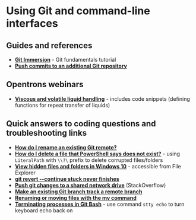 # Using Git and command-line interfaces

## Guides and references
- **[Git Immersion](https://gitimmersion.com/index.html)** - Git fundamentals tutorial
- **[Push commits to an additional Git repository](https://docs.aws.amazon.com/codecommit/latest/userguide/how-to-mirror-repo-pushes.html)**

## Opentrons webinars
- **[Viscous and volatile liquid handling](https://insights.opentrons.com/lp/webinar-01-11-23-tips-and-tricks-viscous-liquids-typ?submissionGuid=8d793e68-d66e-499f-9713-9c2d932e8856)** - includes code snippets (defining functions for repeat transfer of liquids)

## Quick answers to coding questions and troubleshooting links
- **[How do I rename an existing Git remote?](https://support.beanstalkapp.com/article/16-how-do-i-rename-an-existing-git-remote)**
- **[How do I delete a file that PowerShell says does not exist?](https://stackoverflow.com/questions/50858832/how-do-i-delete-a-file-that-powershell-says-does-not-exist)** - using `LiteralPath` with `\\?\` prefix to delete corrupted files/folders
- **[View hidden files and folders in Windows 10](https://support.microsoft.com/en-us/search?query=how%20to%20view%20hidden%20files%20in%20windows%2010)** - accessible from File Explorer
- **[git revert --continue stuck never finishes](https://stackoverflow.com/questions/65630304/git-revert-continue-stuck-never-finishes)**
- **[Push git changes to a shared network drive](https://stackoverflow.com/questions/11635493/push-git-changes-to-a-shared-network-drive)** (StackOverflow)
- **[Make an existing Git branch track a remote branch](https://stackoverflow.com/questions/520650/make-an-existing-git-branch-track-a-remote-branch)**
- **[Renaming or moving files with the mv command](https://www.educative.io/answers/how-to-rename-or-move-files-in-git)**
- **[Terminating processes in Git Bash](https://github.com/microsoft/node-pty/issues/7#issuecomment-382612214)** - use command `stty echo` to turn keyboard echo back on

